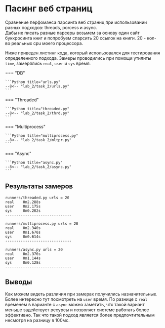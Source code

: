 # Пасинг веб страниц

Сравнение перфоманса парсинга веб страниц при использовании разных подходов: threads, porcess и async.  
Дабы не писать разные парсеры возьмем за основу один сайт буккросинга книг и попробуем спарсить 20 ссылок на книги. 20 - кол-во реальных cpu моего процессора.

Ниже приведен листинг кода, который использовался для тестирования определенного подхода. Замеры проводились при помощи утилиты `time`, замерялись `real`, `user` и `sys` время.

=== "DB"

    ```Python title="urls.py"
    --8<-- "lab_2/task_2/urls.py"
    ```

=== "Threaded"

    ```Python title="threaded.py"
    --8<-- "lab_2/task_2/thrd.py"
    ```

=== "Multiprocess"

    ```Python title="multiprocess.py"
    --8<-- "lab_2/task_2/mltpr.py"
    ```

=== "Async"

    ```Python title="async.py"
    --8<-- "lab_2/task_2/async.py"
    ```

## Результаты замеров

```
runners/threaded.py urls = 20
real    0m2.288s
user    0m2.175s
sys     0m0.202s
------------------------------

runners/multiprocess.py urls = 20
real    0m2.340s
user    0m1.670s
sys     0m0.614s
------------------------------

runners/async.py urls = 20
real    0m2.376s
user    0m1.144s
sys     0m0.128s
------------------------------
```

## Выводы

Как можем видеть различия при замерах получились назначительные. Более интересно тут посмотреть на `user` время. По разнице с `real` временем в варианте с `async` можно заметить, что такой вариант меньше задействует ресурсы и позволяет системе работать более эффективно. Так что такой подход является более предпочтительным несмотря на разницу в 100мс.
